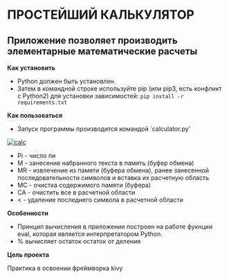 # ПРОСТЕЙШИЙ КАЛЬКУЛЯТОР

## Приложение позволяет производить элементарные математические расчеты


**Как установить**

* Python должен быть установлен.
* Затем в командной строке используйте pip (или pip3, есть конфликт с Python2) 
для установки зависимостей: `pip install -r requirements.txt`


**Как пользоваться**

* Запуск программы производится командой `calculator.py'

<a href="https://imgbb.com/"><img src="https://i.ibb.co/N7S1Qzd/calc.jpg" alt="calc" border="0"></a> 

* Pi - число пи
* M - занесение набранного текста в память (буфер обмена)
* MR - извлечение из памяти (буфера обмена), ранее занесенной последовательности символов и вставка их расчетную область
* MC - очистка содержимого памяти (буфера)
* CA - очистить все в расчетной области
* < - удаление последнего символа в расчетной области

**Особенности**
* Принцип вычисления в приложении построен на работе фукнции eval, которая является интерпретатором Python.
* % вычисляет остаток остаток от деления

**Цель проекта**

Практика в освоении фреймворка kivy
